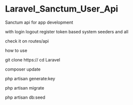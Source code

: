 # Laravel_Sanctum_User_Api

Sanctum api for app development 

with login logout register token based system 
seeders and all 

check it on routes/api


how to use 

git clone https://
cd Laravel 

composer update 

php artisan generate:key 

php artisan migrate 

php artisan db:seed
